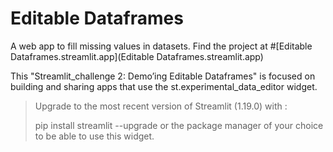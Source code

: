 # Editable Dataframes

A web app to fill missing values in datasets. Find the project at #[Editable Dataframes.streamlit.app](Editable Dataframes.streamlit.app)

This "Streamlit_challenge 2: Demo’ing Editable Dataframes" is focused on building and sharing apps that use the st.experimental_data_editor widget.

> Upgrade to the most recent version of Streamlit (1.19.0) with :
> 
> pip install streamlit --upgrade 
> or the package manager of your choice to be able to use this widget.
